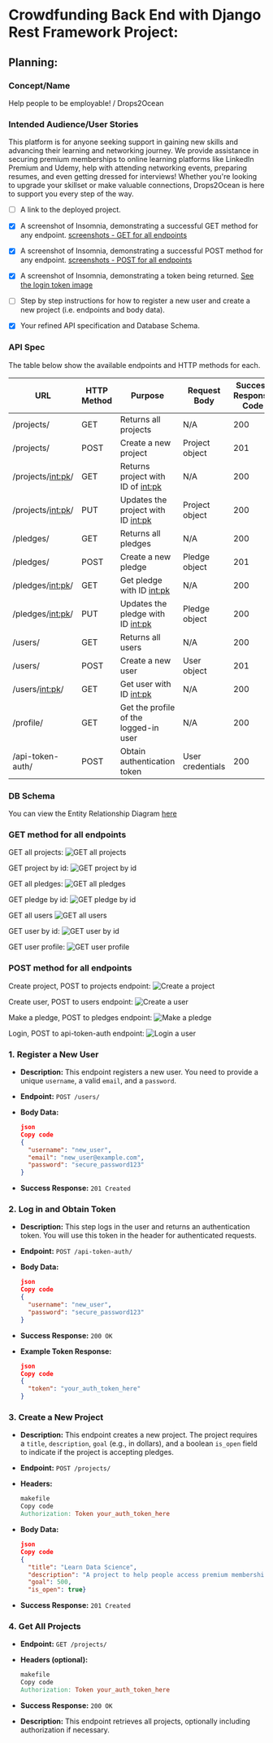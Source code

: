 # Crowdfunding Back End with Django Rest Framework Project:

## Planning:

### Concept/Name
  Help people to be employable!  / Drops2Ocean  

### Intended Audience/User Stories
  This platform is for anyone seeking support in gaining new skills and advancing their learning and networking journey. We provide assistance in securing premium memberships to online learning platforms like LinkedIn Premium and Udemy, help with attending networking events, preparing resumes, and even getting dressed for interviews! Whether you're looking to upgrade your skillset or make valuable connections, Drops2Ocean is here to support you every step of the way.
 


- [ ] A link to the deployed project.

- [X] A screenshot of Insomnia, demonstrating a successful GET method for any endpoint.
      [screenshots - GET for all endpoints](#get-method-for-all-endpoints)

- [X] A screenshot of Insomnia, demonstrating a successful POST method for any endpoint.
      [screenshots - POST for all endpoints](#post-method-for-all-endpoints)

- [X] A screenshot of Insomnia, demonstrating a token being returned. [See the login token image](#login-token-image)

      
- [ ] Step by step instructions for how to register a new user and create a new project (i.e. endpoints and body data).
- [X] Your refined API specification and Database Schema.


### API Spec
  The table below show the available endpoints and HTTP methods for each. 


| URL                        | HTTP Method | Purpose                               | Request Body  | Success Response Code | Authentication/Authorization               |
|----------------------------|-------------|---------------------------------------|---------------|-----------------------|--------------------------------------------|
| /projects/                | GET         | Returns all projects                  | N/A           | 200                   | N/A                                        |
| /projects/                | POST        | Create a new project                  | Project object| 201                   | Must be logged in                          |
| /projects/<int:pk>/       | GET         | Returns project with ID of <int:pk> | N/A           | 200                   | N/A                                        |
| /projects/<int:pk>/       | PUT         | Updates the project with ID <int:pk> | Project object| 200                   | Must be logged in, must be project owner   |
| /pledges/                 | GET         | Returns all pledges                   | N/A           | 200                   | N/A                                        |
| /pledges/                 | POST        | Create a new pledge                   | Pledge object | 201                   | Must be logged in, must not be the owner of the project |
| /pledges/<int:pk>/        | GET         | Get pledge with ID <int:pk>         | N/A           | 200                   | N/A                                        |
| /pledges/<int:pk>/        | PUT         | Updates the pledge with ID <int:pk> | Pledge object | 200                   | Must be logged in, must be the pledge owner |
| /users/                   | GET         | Returns all users                     | N/A           | 200                   | N/A                                        |
| /users/                   | POST        | Create a new user                     | User object   | 201                   | N/A                                        |
| /users/<int:pk>/          | GET         | Get user with ID <int:pk>           | N/A           | 200                   | Must be logged in, must be the user with ID |
| /profile/                 | GET         | Get the profile of the logged-in user | N/A           | 200                   | Must be logged in, must be the user with ID |
| /api-token-auth/          | POST        | Obtain authentication token           | User credentials | 200                 | N/A                                        |


### DB Schema
You can view the Entity Relationship Diagram [here]( https://viewer.diagrams.net/?tags=%7B%7D&lightbox=1&highlight=0000ff&edit=_blank&layers=1&nav=1&title=ERDcrowdfundingproject#R%3Cmxfile%3E%3Cdiagram%20name%3D%22Page-1%22%20id%3D%22etVU1-LtRZmNaajhlSJn%22%3E7Z1dc9o4FIZ%2FDZftIBsMviwk6X4k007SbbNXGRULUEe2XFkE6K9fyZ%2BAEmJlA3YtzWRaW8iyOeeVHuvYOvTcabj5yGC8vKEBIj2nH2x67kXPcfzhQPwrC7ZZgTcYZQULhoOsCFQFd%2FgXygv7eekKByjZq8gpJRzH%2B4UzGkVoxvfKIGN0vV9tTsn%2BWWO4QErB3QwStfQbDvgyKx07o6r8D4QXy%2BLMwPOzT0JYVM6%2FSbKEAV3vFLmXPXfKKOXZVriZIiJtV9glO%2B7qmU%2FLC2Mo4nUOuPnpr%2F%2BCP78Og9vvdxx8m1x%2BCd4NvayZR0hW%2BTf%2BJ0Esv2K%2BLcwgLj6Wmxx%2Bl0WThEPGc2%2B5fVEg7M8hjsSh7gVI9wmBcYLT6lnJEpPgGm7pihcNFXuTOd6g4DZzlqwr%2FHYtGpO7svG5aPwuvxj5MSR4EYntmfjq8owThhJxLdcw4XmNJQ9JvqnaKTfdI2IcbXaKcrt9RDREnG1Flc2%2BGLeFk%2FP9daUIMM7LljtqcL28EOYqXJRNV44SG7mvdPw2Uvx23Ge3UnqTJWX4l%2FQUyS2768d0f41DAiOhaRgcFE1o2odTf2BCppRQ6eyIRkjxt6wUMBp%2FgWyBeF4QUxzx1BDDifgTppn23w97Q3GtU7EPqn3xJ6szPqVRwpnQlWwDCfeukXTxhNM4b5SgedE%2Byw0vt79Tzmn4rAKO94WXdZELwa2rg5PJYKzI4PPfzwpBWIBjSG7FOAmjBcnclg6bsHLbE7590tqlhQ9Nf9hZqbDnnKQj3xIHARIdd7JeYo7uYjiTldYCHC912eOd4GWH7XjI1XRQ3lhlNe3WIBGjVAS56EKrKEgUr5fX%2BT%2BE4CtC%2BPOiYSEUo3RWd5IId%2BNocZ0d6R0oZdgWpWye79rDN1VOrebOIJ2CURYlL6Ckf0qUeE2jxAP1ZXCe8QMFuGjvtBwpe4DliOc8OR%2BIYIjaTpNW6MM4eozUO1BLj7PTw2%2BaHiP1%2FtMUepQ9wNJjrN5KxjBJ1pQF5tJDQx%2FG0cNzLT2apwdwmsaHNzAWH2UXsPjwhooKUAgxMZcdGuIwjx3qoyvLjvOzY9g4OzQehXWNHfXd1Xl2qHEInDwkqxix1bEH2t1HSH2NmIcQjaiFRcjJEDJuGiEjjUdgXUOIX9tdXUfISH0CNscs4Q%2BGP%2F2orxDjADJSH5dZgJwdIE7t9%2FFOBhCNOGbHAFJ2AQuQkRrFJNB4fmgIxDx%2BqBFPy4%2Fz82PQOD80Ypld48ewtrs6zw81khmIEz78ED0OBQYTpL5EjCPIWOO1TUuQkxFk1DRBxhoz0Y4RpOwCliBjdR6azkAIXeDIXIBoKMQ8gGi8emMBciqAuP3GAaIxFe0aQAa13dV5gKgTUfkYncP53GB81NeHefiwC9HbgI%2FGV6KPNdYBdQ0fdhl6aQr1hRqBDzjj%2BNHgJyAaAjGOH8XKtd0MFoz%2BkKl8jmLkABndz0EzAPldSBFyqj3in2rI923osR76NYaKsjv8PjlofDXyaFAOGt8GH0tTqMFHm4PmVUox7y7ABiHffBapj5LGc9D45sYgfRuDLE2hxiA55sTgCaSGOMxDhw1AtgAdjSeg8c2NP%2Fo2%2FliaQo0%2FBiiZMRxzTKOe45F86I72lOH9XMkszJk%2F3iWZQz5I2zOU%2BqGoILYW%2Bf89x%2FWzLZKVXGXNFhWMZZUNdj5rG1DE4iysmoRV8%2FluQN%2FcbJtVJ7C8An01eLqg0OCMNzrqMJAfNl9aG%2FjReM4b0Dc3YVrVCSw%2FQF%2BNmOJQ%2FqSNwQCxOdOOGMcmTWsDQBrPeAP65mZNqzqBBQjoP5k3jcbI4OVCOgIxECE2aVoLENJ8zpvyV%2FCMRIhNm1bpQI1lpmkLZgyJ%2FwKTOWJTpx2RjRr6tBw5P0caz30DgLnJ06pOYDkCgBrTnNEwJshsiGhIxECI2ARqbYBI4%2BlvAFADm1dNr0I5I0ZsErXKFmpkk64jk38CQEceBiLkid9QJyg48gzNLkBNfVV30C%2BnGCcY9W0ssh7%2BtUaL%2Bj9Y2JY1qOUbfWYuQq36geU%2FcNRwpF2G%2BjqtmHczUPDDAuXt5pOvAErjK1GBY3BQsuwElibAUYOSMBSnez49TUuI0g59GEgQG5FsA0EaX5AKHHN%2F06HqBJYgwFHjkTMahshshNiI5BHjaKxltwg5GUJasEzU0Yhvdo4h9R3WeYYU59ydhQj3bcVMJDGZIvUlYh5FXJuesxUUaX6xqKsR1OwaRdz6zzm7TxE1ppmsYtmJjH47QkMiBlLEpldrBUWaXzHqqrNSg96wc22StcoW6qy05MiDONRglNjkZ88bZ6BOYi1Kzo%2BSFqwcHahTU4NQUvYDixIwUKemcfbzL2aDREMjXQbJ8sfFp%2B1sGs%2Fvvoa3Hrz%2FFPCrdzXiWvL17eJ1OmFpzLe3iECZA%2Fay%2BiR76S7jCHD2%2FYSi4ANjqWsvb4V4vtAbGG2lQOTXQgVnRNtse7%2B786%2FceT8sdi82ux9eFDBCG8zvi1OJ7Z2jxF51kNwpjsm%2BZPpieiWHJ9%2FpTuiKzdAReQ3z2xReoO6FG5qjA1OZsW9XFmUhS%2B3%2BuH%2FNR7T3WQK3UrVTaC6H18A50Fv2XfOjKq0pDbkHDbmHDWW2UBp6K9HWCMG1XbT1BfiyrrIVKc3pCvj7cgDeK3U18PYbKl88OZOuarymeHZdgd9qMPRrizaDcnOi9fr7WmufZsUuozJTelVd3AItb2iAZI3%2FAA%3D%3D%3C%2Fdiagram%3E%3C%2Fmxfile%3E )


### GET method for all endpoints
GET all projects:
![GET all projects](screenshots/1-1-get-all-projects.png)

GET project by id:
![GET project by id](screenshots/1-2-get-project-by-id.png)

GET all pledges:
![GET all pledges](screenshots/1-3-get-all-pledges.png)

GET pledge by id:
![GET pledge by id](screenshots/1-4-get-pledge-by-id.png)

GET all users
![GET all users](screenshots/1-5-get-all-users.png)

GET user by id:
![GET user by id](screenshots/1-6-get-user-by-id.png)

GET user profile:
![GET user profile](screenshots/1-7-get-user-profile.png)

### POST method for all endpoints

Create project, POST to projects endpoint:
![Create a project](screenshots/2-1-create-project.png)

Create user, POST to users endpoint:
![Create a user](screenshots/2-2-create-user.png)

Make a pledge, POST to pledges endpoint:
![Make a pledge](screenshots/2-3-make-a-pledge.png)

Login, POST to api-token-auth endpoint:
<a name="login-token-image"></a>
![Login a user](screenshots/2-4-login-with-token.png)



### 1. **Register a New User**

- **Description:** This endpoint registers a new user. You need to provide a unique `username`, a valid `email`, and a `password`.
- **Endpoint:** `POST /users/`
- **Body Data:**
    
    ```json
    json
    Copy code
    {
      "username": "new_user",
      "email": "new_user@example.com",
      "password": "secure_password123"
    }
    
    ```
    
- **Success Response:** `201 Created`

### 2. **Log in and Obtain Token**

- **Description:** This step logs in the user and returns an authentication token. You will use this token in the header for authenticated requests.
- **Endpoint:** `POST /api-token-auth/`
- **Body Data:**
    
    ```json
    json
    Copy code
    {
      "username": "new_user",
      "password": "secure_password123"
    }
    
    ```
    
- **Success Response:** `200 OK`

- **Example Token Response:**
    
    ```json
    json
    Copy code
    {
      "token": "your_auth_token_here"
    }
    
    ```
    

### 3. **Create a New Project**

- **Description:** This endpoint creates a new project. The project requires a `title`, `description`, `goal` (e.g., in dollars), and a boolean `is_open` field to indicate if the project is accepting pledges.
- **Endpoint:** `POST /projects/`
- **Headers:**
    
    ```makefile
    makefile
    Copy code
    Authorization: Token your_auth_token_here
    
    ```
    
- **Body Data:**
    
    ```json
    json
    Copy code
    {
      "title": "Learn Data Science",
      "description": "A project to help people access premium memberships for data science courses.",
      "goal": 500,
      "is_open": true}
    
    ```
    
- **Success Response:** `201 Created`

### 4. **Get All Projects**

- **Endpoint:** `GET /projects/`
- **Headers (optional):**
    
    ```makefile
    makefile
    Copy code
    Authorization: Token your_auth_token_here
    
    ```
    
- **Success Response:** `200 OK`
- **Description:** This endpoint retrieves all projects, optionally including authorization if necessary.